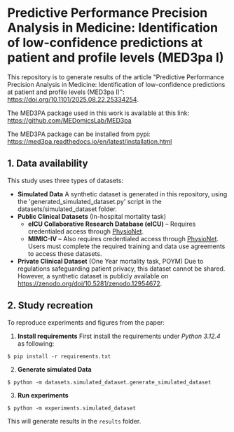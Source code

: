 # Predictive Performance Precision Analysis in Medicine: Identification of low-confidence predictions at patient and profile levels (MED3pa I)

This repository is to generate results of the article "Predictive Performance Precision Analysis in Medicine: 
Identification of low-confidence predictions at patient and profile levels (MED3pa I)": https://doi.org/10.1101/2025.08.22.25334254.

The MED3PA package used in this work is available at this link: https://github.com/MEDomicsLab/MED3pa

The MED3PA package can be installed from pypi: https://med3pa.readthedocs.io/en/latest/installation.html

## 1. Data availability
This study uses three types of datasets: 

- **Simulated Data**
A synthetic dataset is generated in this repository, using the 'generated_simulated_dataset.py' script in the datasets/simulated_dataset folder.
- **Public Clinical Datasets** (In-hospital mortality task)
  - **eICU Collaborative Research Database (eICU)** – Requires credentialed access through [PhysioNet](https://physionet.org/).
  - **MIMIC-IV** – Also requires credentialed access through [PhysioNet](https://physionet.org/).  
  Users must complete the required training and data use agreements to access these datasets.
- **Private Clinical Dataset** (One Year mortality task, POYM)
    Due to regulations safeguarding patient privacy, this dataset cannot be shared. However, a synthetic dataset is publicly available on https://zenodo.org/doi/10.5281/zenodo.12954672.

## 2. Study recreation
To reproduce experiments and figures from the paper:
1. **Install requirements**
First install the requirements under *Python 3.12.4* as following:
```
$ pip install -r requirements.txt
```
2. **Generate simulated Data**
```
$ python -m datasets.simulated_dataset.generate_simulated_dataset
```

3. **Run experiments**
```
$ python -m experiments.simulated_dataset
```
This will generate results in the `results` folder.
